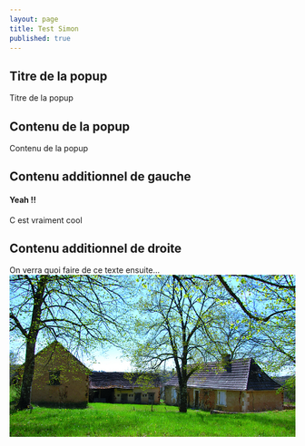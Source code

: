 ```yaml
---
layout: page
title: Test Simon
published: true
---
```


## Titre de la popup
Titre de la popup

## Contenu de la popup
Contenu de la popup

## Contenu additionnel de gauche
#### Yeah !!
C est vraiment cool

## Contenu additionnel de droite
On verra quoi faire de ce texte ensuite...
![Cro-magnon](data/images/9/architecture/CRO_MAGNON_P14_01.jpg)
